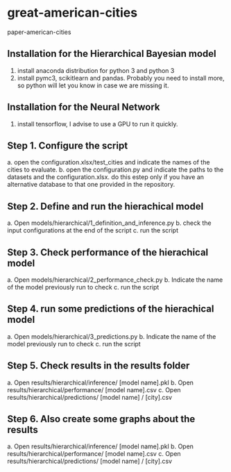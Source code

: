 # great-american-cities
paper-american-cities

## Installation for the Hierarchical Bayesian model
1. install anaconda distribution for python 3 and python 3
2. install pymc3, scikitlearn and pandas. Probably you need to install more, so python will let you know in case we are missing it.

## Installation for the Neural Network
1. install tensorflow, I advise to use a GPU to run it quickly.

## Step 1. Configure the script
a. open the configuration.xlsx/test_cities and indicate the names of the cities to evaluate.
b. open the configuration.py and indicate the paths to the datasets and the configuration.xlsx.
   do this estep only if you have an alternative database to that one provided in the repository.

## Step 2. Define and run the hierachical model
a. Open models/hierarchical/1_definition_and_inference.py
b. check the input configurations at the end of the script
c. run the script

## Step 3. Check performance of the hierachical model
a. Open models/hierarchical/2_performance_check.py
b. Indicate the name of the model previously run to check
c. run the script

## Step 4. run some predictions of the hierachical model
a. Open models/hierarchical/3_predictions.py
b. Indicate the name of the model previously run to check
c. run the script

## Step 5. Check results in the results folder
a. Open results/hierarchical/inference/ [model name].pkl
b. Open results/hierarchical/performance/ [model name].csv
c. Open results/hierarchical/predictions/ [model name] / [city].csv

## Step 6. Also create some graphs about the results
a. Open results/hierarchical/inference/ [model name].pkl
b. Open results/hierarchical/performance/ [model name].csv
c. Open results/hierarchical/predictions/ [model name] / [city].csv
